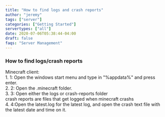 ```yaml
---
title: "How to find logs and crash reports"
author: "jeremy"
tags: ["server"]
categories: ["Getting Started"]
servertypes: ["all"]
date: 2020-07-06T05:38:44-04:00
draft: false
faqs: "Server Management"
---
```



### How to find logs/crash reports

Minecraft client:
<br> 1. 1: Open the windows start menu and type in "%appdata%" and press enter.
<br> 2. 2: Open the .minecraft folder.
<br> 3. 3: Open either the logs or crash-reports folder
<br>    crash reports are files that get logged when minecraft crashs
<br> 4. 4:Open the latest.log for the latest log, and open the crash text file with the latest date and time on it.